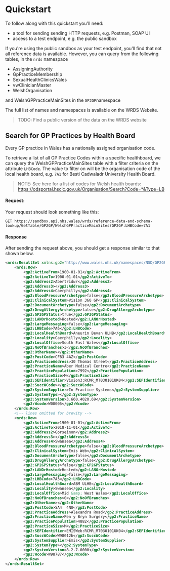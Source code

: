 # Quickstart

To follow along with this quickstart you'll need:

- a tool for sending sending HTTP requests, e.g. Postman, SOAP UI
- access to a test endpoint, e.g. the public sandbox

If you're using the public sandbox as your test endpoint, you'll find that not all reference data is available. 
However, you can query from the following tables, in the `nrds` namespace 
 - AssigningAuthority
 - GpPracticeMembership
 - SexualHealthClinicsWales
 - vwClinicianMaster
 - WelshOrganisation

and WelshGPPracticeMainSites in the `GP2GP`namespace

The full list of names and namespaces is available on the WRDS Website.

> TODO: Find a public version of the data on the WRDS website 

## Search for GP Practices by Health Board

Every GP practice in Wales has a nationally assigned organisation code.

To retrieve a list of all GP Practice Codes within a specific healthboard, we can query the WelshGPPracticeMainSites table with a filter criteria on the attribute `LHBCode`.
The value to filter on will be the organisation code of the local health board, e.g. `7A1` for Besti Cadwaladr University Health Board.

> NOTE: See here for a list of codes for Welsh health boards:  
  https://odsportal.hscic.gov.uk/Organisation/Search?Code=*&Type=LB


#### Request:
Your request should look something like this:

`GET https://sandbox.api.nhs.wales/wrds/reference-data-and-schema-lookup/GetTable/GP2GP/WelshGPPracticeMainSites?GP2GP:LHBCode=7A1`



#### Response
After sending the request above, you should get a response similar to that shown below.

```xml
<nrds:ResultSet xmlns:gp2="http://www.wales.nhs.uk/namespaces/NSD/GP2GP" xmlns:xsi="http://www.w3.org/2001/XMLSchema-instance" xmlns:nrds="http://www.wales.nhs.uk/namespaces/NSD">
    <nrds:Row>
        <gp2:ActiveFrom>1900-01-01</gp2:ActiveFrom>
        <gp2:ActiveTo>1900-01-01</gp2:ActiveTo>
        <gp2:Address2>Abertridwr</gp2:Address2>
        <gp2:Address3></gp2:Address3>
        <gp2:Address4>Caerphilly</gp2:Address4>
        <gp2:BloodPressureArchetype>false</gp2:BloodPressureArchetype>
        <gp2:ClinicalSystem>Vision 360 GP</gp2:ClinicalSystem>
        <gp2:DocumentArchetype>false</gp2:DocumentArchetype>
        <gp2:DrugAllergyArchetype>false</gp2:DrugAllergyArchetype>
        <gp2:GP2GPStatus>true</gp2:GP2GPStatus>
        <gp2:LANOrHosted>Hosted</gp2:LANOrHosted>
        <gp2:LargeMessaging>false</gp2:LargeMessaging>
        <gp2:LHBCode>7A6</gp2:LHBCode>
        <gp2:LocalHealthBoard>Aneurin Bevan ULHB</gp2:LocalHealthBoard>
        <gp2:Locality>Caerphilly</gp2:Locality>
        <gp2:LocalOffice>South East Wales</gp2:LocalOffice>
        <gp2:NoOfBranches>3</gp2:NoOfBranches>
        <gp2:OtherName></gp2:OtherName>
        <gp2:PostCode>CF83 4AZ</gp2:PostCode>
        <gp2:PracticeAddress>30 Thomas Street</gp2:PracticeAddress>
        <gp2:PracticeName>Aber Medical Centre</gp2:PracticeName>
        <gp2:PracticePopulation>7992</gp2:PracticePopulation>
        <gp2:PracticeSize>M</gp2:PracticeSize>
        <gp2:SEFIdentifier>Vision3:RCMR_MT030101UK04</gp2:SEFIdentifier>
        <gp2:SuccWCode></gp2:SuccWCode>
        <gp2:SystemSupplier>In Practice Systems</gp2:SystemSupplier>
        <gp2:SystemType></gp2:SystemType>
        <gp2:SystemVersion>3.660.4020.69</gp2:SystemVersion>
        <gp2:Wcode>W00005</gp2:Wcode>
    </nrds:Row>
    <!-- lines omitted for brevity -->
    <nrds:Row>
        <gp2:ActiveFrom>1900-01-01</gp2:ActiveFrom>
        <gp2:ActiveTo>2018-11-01</gp2:ActiveTo>
        <gp2:Address2>Gorseinon</gp2:Address2>
        <gp2:Address3></gp2:Address3>
        <gp2:Address4>Swansea</gp2:Address4>
        <gp2:BloodPressureArchetype>false</gp2:BloodPressureArchetype>
        <gp2:ClinicalSystem>Emis Web</gp2:ClinicalSystem>
        <gp2:DocumentArchetype>false</gp2:DocumentArchetype>
        <gp2:DrugAllergyArchetype>false</gp2:DrugAllergyArchetype>
        <gp2:GP2GPStatus>false</gp2:GP2GPStatus>
        <gp2:LANOrHosted>Hosted</gp2:LANOrHosted>
        <gp2:LargeMessaging>false</gp2:LargeMessaging>
        <gp2:LHBCode>7A3</gp2:LHBCode>
        <gp2:LocalHealthBoard>ABM ULHB</gp2:LocalHealthBoard>
        <gp2:Locality>Swansea</gp2:Locality>
        <gp2:LocalOffice>Mid &amp; West Wales</gp2:LocalOffice>
        <gp2:NoOfBranches>0</gp2:NoOfBranches>
        <gp2:OtherName></gp2:OtherName>
        <gp2:PostCode>SA4  4NU</gp2:PostCode>
        <gp2:PracticeAddress>Alexandra Road</gp2:PracticeAddress>
        <gp2:PracticeName>Pen y Bryn Surgery</gp2:PracticeName>
        <gp2:PracticePopulation>4882</gp2:PracticePopulation>
        <gp2:PracticeSize>M</gp2:PracticeSize>
        <gp2:SEFIdentifier>EMISWeb:RCMR_MT030101UK04</gp2:SEFIdentifier>
        <gp2:SuccWCode>W98012b</gp2:SuccWCode>
        <gp2:SystemSupplier>Emis</gp2:SystemSupplier>
        <gp2:SystemType></gp2:SystemType>
        <gp2:SystemVersion>8.2.7.0000</gp2:SystemVersion>
        <gp2:Wcode>W98787</gp2:Wcode>
    </nrds:Row>
</nrds:ResultSet>
```